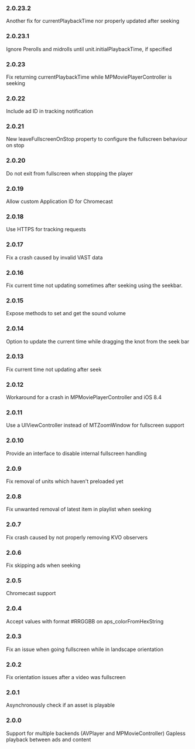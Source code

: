 ### 2.0.23.2
Another fix for currentPlaybackTime nor properly updated after seeking

### 2.0.23.1
Ignore Prerolls and midrolls until unit.initialPlaybackTime, if specified

### 2.0.23
Fix returning currentPlaybackTime while MPMoviePlayerController is seeking

### 2.0.22
Include ad ID in tracking notification

### 2.0.21
New leaveFullscreenOnStop property to configure the fullscreen behaviour on stop

### 2.0.20
Do not exit from fullscreen when stopping the player

### 2.0.19
Allow custom Application ID for Chromecast

### 2.0.18
Use HTTPS for tracking requests

### 2.0.17
Fix a crash caused by invalid VAST data

### 2.0.16
Fix current time not updating sometimes after seeking using the seekbar.

### 2.0.15
Expose methods to set and get the sound volume

### 2.0.14
Option to update the current time while dragging the knot from the seek bar

### 2.0.13
Fix current time not updating after seek

### 2.0.12
Workaround for a crash in MPMoviePlayerController and iOS 8.4

### 2.0.11
Use a UIViewController instead of MTZoomWindow for fullscreen support

### 2.0.10
Provide an interface to disable internal fullscreen handling

### 2.0.9
Fix removal of units which haven't preloaded yet

### 2.0.8
Fix unwanted removal of latest item in playlist when seeking

### 2.0.7
Fix crash caused by not properly removing KVO observers

### 2.0.6
Fix skipping ads when seeking

### 2.0.5
Chromecast support

### 2.0.4
Accept values with format #RRGGBB on aps_colorFromHexString

### 2.0.3
Fix an issue when going fullscreen while in landscape orientation

### 2.0.2
Fix orientation issues after a video was fullscreen

### 2.0.1
Asynchronously check if an asset is playable

### 2.0.0
Support for multiple backends (AVPlayer and MPMovieController)
Gapless playback between ads and content
